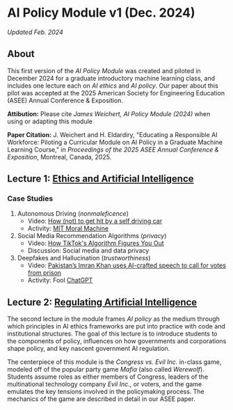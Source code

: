 # AI Policy Module v1 (Dec. 2024)
_Updated Feb. 2024_

## About
This first version of the _AI Policy Module_ was created and piloted in December 2024 for a graduate introductory machine learning class, and includes one lecture each on _AI ethics_ and _AI policy_. Our paper about this pilot was accepted at the 2025 American Society for Engineering Education (ASEE) Annual Conference & Exposition.

**Attibution:** Please cite _James Weichert, AI Policy Module (2024)_ when using or adapting this module

**Paper Citation:** J. Weichert and H. Eldardiry, "Educating a Responsible AI Workforce: Piloting a Curricular Module on AI Policy in a Graduate Machine Learning Course," in _Proceedings of the 2025 ASEE Annual Conference & Exposition_, Montreal, Canada, 2025.

## Lecture 1: [Ethics and Artificial Intelligence](https://github.com/james-weichert/ai-policy-module/blob/main/v1/lecture1.pdf)

### Case Studies
1. Autonomous Driving (_nonmaleficence_)
    * Video: [How (not) to get hit by a self driving car](https://www.youtube.com/watch?v=gsG1g8B5hFk)
    * Activity: [MIT Moral Machine](http://moralmachine.net)
2. Social Media Recommendation Algorithms (_privacy_)
    * Video: [How TikTok's Algorithm Figures You Out](https://www.youtube.com/watch?v=nfczi2cI6Cs)
    * Discussion: Social media and data privacy
3. Deepfakes and Hallucination (_trustworthiness_)
    * Video: [Pakistan’s Imran Khan uses AI-crafted speech to call for votes from prison](https://www.youtube.com/watch?v=EgoWcCxh4mU)
    * Activity: Fool [ChatGPT](chatgpt.com) 

## Lecture 2: [Regulating Artificial Intelligence](https://github.com/james-weichert/ai-policy-module/blob/main/v1/lecture2.pdf)

The second lecture in the module frames _AI policy_ as the medium through which principles in AI
ethics frameworks are put into practice with code and institutional structures. The goal of this
lecture is to introduce students to the components of policy, influences on how governments and
corporations shape policy, and key nascent government AI regulation.

The centerpiece of this module is the _Congress vs. Evil Inc._ in-class game, modeled off of the popular party game _Mafia_ (also called _Werewolf_). Students assume roles as either members of Congress, leaders of the multinational technology company _Evil Inc._, or voters, and the game emulates the key tensions involved in the policymaking process. The mechanics of the game are described in detail in our ASEE paper.
